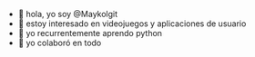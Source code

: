 - 👋 hola, yo soy @Maykolgit
- 👀 estoy interesado en videojuegos y aplicaciones de usuario
- 🌱 yo recurrentemente aprendo python
- 💞️ yo colaboró en todo

<!---
Maykolgit/Maykolgit is a ✨ special ✨ repository because its `README.md` (this file) appears on your GitHub profile.
You can click the Preview link to take a look at your changes.
--->
